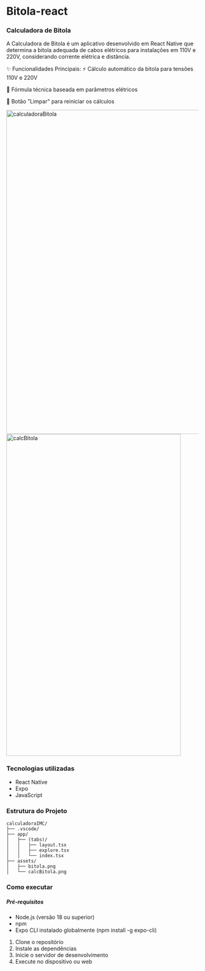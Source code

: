 # Bitola-react

### Calculadora de Bitola

A Calculadora de Bitola é um aplicativo desenvolvido em React Native que determina a bitola adequada de cabos elétricos para instalações em 110V e 220V, considerando corrente elétrica e distância.

✨ Funcionalidades Principais:
⚡ Cálculo automático da bitola para tensões 110V e 220V

📐 Fórmula técnica baseada em parâmetros elétricos

🔁 Botão "Limpar" para reiniciar os cálculos

<img width="1907" height="847" alt="calculadoraBitola" src="https://github.com/user-attachments/assets/8b0e8b0d-9040-4731-a197-d62ff2ada6e3" />
<img width="457" height="841" alt="calcBitola" src="https://github.com/user-attachments/assets/684322e7-f78d-4caf-8fc8-a00fff0a43bb" />

### Tecnologias utilizadas

- React Native
- Expo
- JavaScript

### Estrutura do Projeto

```
calculadoraIMC/
├── .vscode/            
├── app/               
│   ├── (tabs)/        
│   │   ├── layout.tsx 
│   │   ├── explore.tsx 
│   │   └── index.tsx            
├── assets/
│   ├── bitola.png   
│   └── calcBitola.png
```

### Como executar 

##### Pré-requisitos

- Node.js (versão 18 ou superior)
- npm
- Expo CLI instalado globalmente (npm install -g expo-cli)

1. Clone o repositório
2. Instale as dependências
3. Inicie o servidor de desenvolvimento
4. Execute no dispositivo ou web
